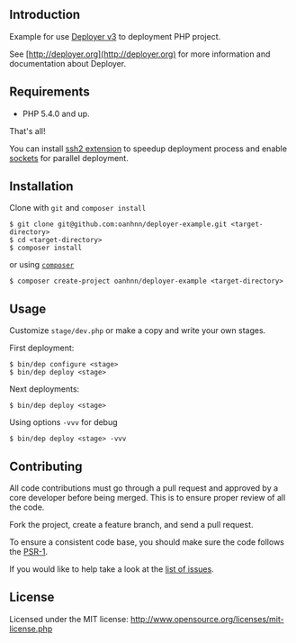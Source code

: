 Introduction
------------
Example for use [Deployer v3](http://deployer.org) to deployment PHP project.

See [http://deployer.org](http://deployer.org) for more information and documentation about Deployer.

Requirements
------------
* PHP 5.4.0 and up.

That's all!

You can install [ssh2 extension](http://php.net/manual/en/book.ssh2.php) to speedup deployment process and enable [sockets](http://php.net/manual/en/book.sockets.php) for parallel deployment.


Installation
------------
Clone with `git` and `composer install`
```shell
$ git clone git@github.com:oanhnn/deployer-example.git <target-directory>
$ cd <target-directory>
$ composer install
```
or using [`composer`](http://getcomposer.org)
```shell
$ composer create-project oanhnn/deployer-example <target-directory>
```

Usage
-------------
Customize `stage/dev.php` or make a copy and write your own stages.

First deployment:  
```shell
$ bin/dep configure <stage>
$ bin/dep deploy <stage>
```

Next deployments:
```shell
$ bin/dep deploy <stage>
```

Using options `-vvv` for debug
```shell
$ bin/dep deploy <stage> -vvv
```

Contributing
------------
All code contributions must go through a pull request and approved by a core developer before being merged.
This is to ensure proper review of all the code.

Fork the project, create a feature branch, and send a pull request.

To ensure a consistent code base, you should make sure the code follows
the [PSR-1](https://github.com/php-fig/fig-standards/blob/master/accepted/PSR-1-basic-coding-standard.md).

If you would like to help take a look at the [list of issues](https://github.com/oanhnn/deployer-example/issues).

License
-------
Licensed under the MIT license: http://www.opensource.org/licenses/mit-license.php
